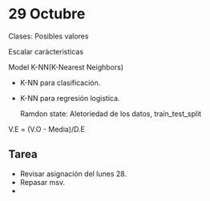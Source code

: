 
 # 29 Octubre
Clases: Posibles valores

Escalar caràcteristicas

Model K-NN(K-Nearest Neighbors)
- K-NN para clasificación.
- K-NN para regresión logistica.

  Ramdon state: Aletoriedad de los datos, train_test_split

V.E = (V.O - Media)/D.E

## Tarea
- Revisar asignación del lunes 28.
- Repasar msv.
- 
